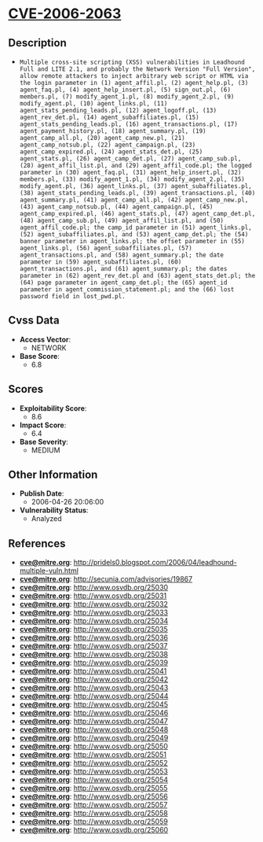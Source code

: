 
# [CVE-2006-2063](https://cve.mitre.org/cgi-bin/cvename.cgi?name=CVE-2006-2063)

## Description

- `Multiple cross-site scripting (XSS) vulnerabilities in Leadhound Full and LITE 2.1, and probably the Network Version "Full Version", allow remote attackers to inject arbitrary web script or HTML via the login parameter in (1) agent_affil.pl, (2) agent_help.pl, (3) agent_faq.pl, (4) agent_help_insert.pl, (5) sign_out.pl, (6) members.pl, (7) modify_agent_1.pl, (8) modify_agent_2.pl, (9) modify_agent.pl, (10) agent_links.pl, (11) agent_stats_pending_leads.pl, (12) agent_logoff.pl, (13) agent_rev_det.pl, (14) agent_subaffiliates.pl, (15) agent_stats_pending_leads.pl, (16) agent_transactions.pl, (17) agent_payment_history.pl, (18) agent_summary.pl, (19) agent_camp_all.pl, (20) agent_camp_new.pl, (21) agent_camp_notsub.pl, (22) agent_campaign.pl, (23) agent_camp_expired.pl, (24) agent_stats_det.pl, (25) agent_stats.pl, (26) agent_camp_det.pl, (27) agent_camp_sub.pl, (28) agent_affil_list.pl, and (29) agent_affil_code.pl; the logged parameter in (30) agent_faq.pl, (31) agent_help_insert.pl, (32) members.pl, (33) modify_agent_1.pl, (34) modify_agent_2.pl, (35) modify_agent.pl, (36) agent_links.pl, (37) agent_subaffiliates.pl, (38) agent_stats_pending_leads.pl, (39) agent_transactions.pl, (40) agent_summary.pl, (41) agent_camp_all.pl, (42) agent_camp_new.pl, (43) agent_camp_notsub.pl, (44) agent_campaign.pl, (45) agent_camp_expired.pl, (46) agent_stats.pl, (47) agent_camp_det.pl, (48) agent_camp_sub.pl, (49) agent_affil_list.pl, and (50) agent_affil_code.pl; the camp_id parameter in (51) agent_links.pl, (52) agent_subaffiliates.pl, and (53) agent_camp_det.pl; the (54) banner parameter in agent_links.pl; the offset parameter in (55) agent_links.pl, (56) agent_subaffiliates.pl, (57) agent_transactions.pl, and (58) agent_summary.pl; the date parameter in (59) agent_subaffiliates.pl, (60) agent_transactions.pl, and (61) agent_summary.pl; the dates parameter in (62) agent_rev_det.pl and (63) agent_stats_det.pl; the (64) page parameter in agent_camp_det.pl; the (65) agent_id parameter in agent_commission_statement.pl; and the (66) lost password field in lost_pwd.pl.`

## Cvss Data

- **Access Vector**:
  - NETWORK
- **Base Score**:
  - 6.8

## Scores

- **Exploitability Score**:
  - 8.6
- **Impact Score**:
  - 6.4
- **Base Severity**:
  - MEDIUM

## Other Information

- **Publish Date**:
  - 2006-04-26 20:06:00
- **Vulnerability Status**:
  - Analyzed

## References

- **cve@mitre.org**: http://pridels0.blogspot.com/2006/04/leadhound-multiple-vuln.html
- **cve@mitre.org**: http://secunia.com/advisories/19867
- **cve@mitre.org**: http://www.osvdb.org/25030
- **cve@mitre.org**: http://www.osvdb.org/25031
- **cve@mitre.org**: http://www.osvdb.org/25032
- **cve@mitre.org**: http://www.osvdb.org/25033
- **cve@mitre.org**: http://www.osvdb.org/25034
- **cve@mitre.org**: http://www.osvdb.org/25035
- **cve@mitre.org**: http://www.osvdb.org/25036
- **cve@mitre.org**: http://www.osvdb.org/25037
- **cve@mitre.org**: http://www.osvdb.org/25038
- **cve@mitre.org**: http://www.osvdb.org/25039
- **cve@mitre.org**: http://www.osvdb.org/25041
- **cve@mitre.org**: http://www.osvdb.org/25042
- **cve@mitre.org**: http://www.osvdb.org/25043
- **cve@mitre.org**: http://www.osvdb.org/25044
- **cve@mitre.org**: http://www.osvdb.org/25045
- **cve@mitre.org**: http://www.osvdb.org/25046
- **cve@mitre.org**: http://www.osvdb.org/25047
- **cve@mitre.org**: http://www.osvdb.org/25048
- **cve@mitre.org**: http://www.osvdb.org/25049
- **cve@mitre.org**: http://www.osvdb.org/25050
- **cve@mitre.org**: http://www.osvdb.org/25051
- **cve@mitre.org**: http://www.osvdb.org/25052
- **cve@mitre.org**: http://www.osvdb.org/25053
- **cve@mitre.org**: http://www.osvdb.org/25054
- **cve@mitre.org**: http://www.osvdb.org/25055
- **cve@mitre.org**: http://www.osvdb.org/25056
- **cve@mitre.org**: http://www.osvdb.org/25057
- **cve@mitre.org**: http://www.osvdb.org/25058
- **cve@mitre.org**: http://www.osvdb.org/25059
- **cve@mitre.org**: http://www.osvdb.org/25060
